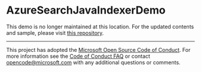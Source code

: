 # AzureSearchJavaIndexerDemo

This demo is no longer maintained at this location. For the updated contents and sample, please visit [this repository](https://github.com/Azure-Samples/AzureSearchJavaIndexerDemo).

---

This project has adopted the [Microsoft Open Source Code of Conduct](https://opensource.microsoft.com/codeofconduct/). For more information see the [Code of Conduct FAQ](https://opensource.microsoft.com/codeofconduct/faq/) or contact [opencode@microsoft.com](mailto:opencode@microsoft.com) with any additional questions or comments.
